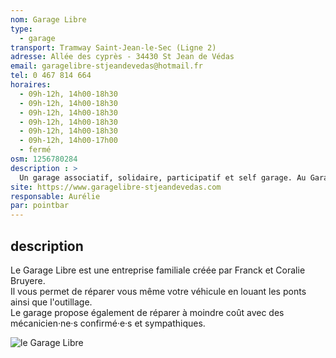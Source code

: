 ```yaml
---
nom: Garage Libre
type: 
  - garage
transport: Tramway Saint-Jean-le-Sec (Ligne 2)
adresse: Allée des cyprès - 34430 St Jean de Védas
email: garagelibre-stjeandevedas@hotmail.fr
tel: 0 467 814 664
horaires:
  - 09h-12h, 14h00-18h30
  - 09h-12h, 14h00-18h30
  - 09h-12h, 14h00-18h30
  - 09h-12h, 14h00-18h30
  - 09h-12h, 14h00-18h30
  - 09h-12h, 14h00-17h00
  - fermé
osm: 1256780284
description : >
  Un garage associatif, solidaire, participatif et self garage. Au Garage Libre "Le mécanicien c'est vous". Une entreprise familiale créée par Franck et Coralie
site: https://www.garagelibre-stjeandevedas.com
responsable: Aurélie
par: pointbar
---
```


## description

Le Garage Libre est une entreprise familiale créée par Franck et Coralie Bruyere.  
Il vous permet de réparer vous même votre véhicule en louant les ponts ainsi que l'outillage.  
Le garage propose également de réparer à moindre coût avec des mécanicien·ne·s confirmé·e·s et sympathiques.  

![le Garage Libre](./media/garage-libre.jpg)
